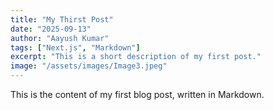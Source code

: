 ```yaml
---
title: "My Thirst Post"
date: "2025-09-13"
author: "Aayush Kumar"
tags: ["Next.js", "Markdown"]
excerpt: "This is a short description of my first post."
image: "/assets/images/Image3.jpeg"
---
```


This is the content of my first blog post, written in Markdown.
